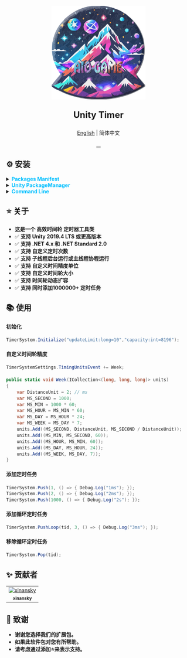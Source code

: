 <p align="center"> 
<img src="RES/Logo.svg" width="256" height="256" alt="https://github.com/AIO-GAME"> 
</p>
<p align="center" style="font-size: 24px;"> 
<b>Unity Timer</b>
</p>
<p align="center"><a href="README_EN.md">English</a> | 简体中文</p>
<p align="center">
<a href="https://github.com/AIO-GAME/Unity.Timer/security/policy"> 
<img alt="" src="https://img.shields.io/github/package-json/unity/AIO-GAME/Unity.Timer"> 
</a>
<a href="https://github.com/AIO-Game/Unity.Timer">
<img src="https://img.shields.io/github/license/AIO-Game/Unity.Timer" alt=""/>
</a>
<a href="https://github.com/AIO-Game/Unity.Timer">
<img src="https://img.shields.io/github/languages/code-size/AIO-Game/Unity.Timer?label=size" alt=""/>
</a>
<a href="https://openupm.com/packages/com.aio.timer/">
<img src="https://img.shields.io/npm/v/com.aio.timer?label=openupm&amp;registry_uri=https://package.openupm.com" alt=""/>
</a>
</p>

## ⚙ 安装

<details>
<summary>
<span style="color: deepskyblue; "><b>Packages Manifest</b></span>
</summary>

````json
{
  "dependencies": {
    "com.aio.timer": "latest"
  },
  "scopedRegistries": [
    {
      "name": "package.openupm.com",
      "url": "https://package.openupm.com",
      "scopes": [
        "com.aio.timer",
        "com.aio.runner"
      ]
    }
  ]
}
````

</details>

<details>
<summary>
<span style="color: deepskyblue; "><b>Unity PackageManager</b></span>
</summary>

> open upm *中国版*

~~~
Name: package.openupm.cn
URL: https://package.openupm.cn
Scope(s): com.aio.timer
~~~

> open upm *国际版*

~~~
Name: package.openupm.com
URL: https://package.openupm.com
Scope(s): com.aio.timer
~~~

</details>

<details>
<summary>
<span style="color: deepskyblue; "><b>Command Line</b></span>
</summary>

> open *upm-cli*

~~~
openupm add com.aio.timer
~~~

</details>

## ⭐ 关于

- **这是一个 高效时间轮 定时器工具类**
- ✅ **支持 Unity 2019.4 LTS 或更高版本**
- ✅ **支持 .NET 4.x 和 .NET Standard 2.0**
- ✅ **支持 自定义定时次数**
- ✅ **支持 子线程后台运行或主线程协程运行**
- ✅ **支持 自定义时间精度单位**
- ✅ **支持 自定义时间轮大小**
- ✅ **支持 时间轮动态扩容**
- ✅ **支持 同时添加1000000+ 定时任务**

## 📚 使用

<h4>初始化</h4>

```csharp 
TimerSystem.Initialize("updateLimit:long=10","capacity:int=8196");
``` 

<h4>自定义时间轮精度</h4>

```csharp 
TimerSystemSettings.TimingUnitsEvent += Week;

public static void Week(ICollection<(long, long, long)> units)
{
    var DistanceUnit = 2; // ms
    var MS_SECOND = 1000;
    var MS_MIN = 1000 * 60;
    var MS_HOUR = MS_MIN * 60;
    var MS_DAY = MS_HOUR * 24;
    var MS_WEEK = MS_DAY * 7;
    units.Add((MS_SECOND, DistanceUnit, MS_SECOND / DistanceUnit));
    units.Add((MS_MIN, MS_SECOND, 60));
    units.Add((MS_HOUR, MS_MIN, 60));
    units.Add((MS_DAY, MS_HOUR, 24));
    units.Add((MS_WEEK, MS_DAY, 7));
}
``` 

<h4>添加定时任务</h4>

```csharp 
TimerSystem.Push(1, () => { Debug.Log("1ms"); });
TimerSystem.Push(2, () => { Debug.Log("2ms"); });
TimerSystem.Push(1000, () => { Debug.Log("2s"); });
``` 

<h4>添加循环定时任务</h4>

```csharp
TimerSystem.PushLoop(tid, 3, () => { Debug.Log("3ms"); });
``` 

<h4>移除循环定时任务</h4>

```csharp
TimerSystem.Pop(tid);
```  

## ✨ 贡献者

<!-- readme: collaborators,contributors -start -->
<table>
	<tbody>
		<tr>
            <td align="center">
                <a href="https://github.com/xinansky">
                    <img src="https://avatars.githubusercontent.com/u/45371089?v=4" width="64;" alt="xinansky"/>
                    <br />
                    <sub><b>xinansky</b></sub>
                </a>
            </td>
		</tr>
	<tbody>
</table>
<!-- readme: collaborators,contributors -end -->

## 📢 致谢

- **谢谢您选择我们的扩展包。**
- **如果此软件包对您有所帮助。**
- **请考虑通过添加⭐来表示支持。**